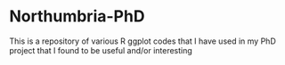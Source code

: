 # Northumbria-PhD

This is a repository of various R ggplot codes that I have used in my PhD project that I found to be useful and/or interesting
